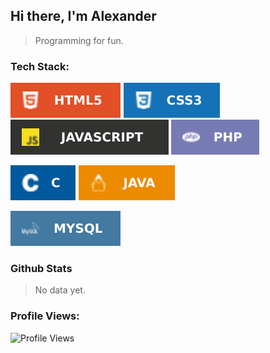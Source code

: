 ## Hi there, I'm Alexander
> Programming for fun.

<!--
**AylexCODE/AylexCODE** is a ✨ _special_ ✨ repository because its `README.md` (this file) appears on your GitHub profile.

Here are some ideas to get you started:

- 🔭 I’m currently working on ...
- 🌱 I’m currently learning ...
- 👯 I’m looking to collaborate on ...
- 🤔 I’m looking for help with ...
- 💬 Ask me about ...
- 📫 How to reach me: ...
- 😄 Pronouns: ...
- ⚡ Fun fact: ...
-->

### Tech Stack:
![HTML5](assets/images/logo/HTML5.svg)
![CSS3](assets/images/logo/CSS3.svg)
![Javascript](assets/images/logo/Javascript.svg)
![PHP](assets/images/logo/PHP.svg)
<!-- ![Lua](assets/images/logo/Lua.svg) -->
![C](assets/images/logo/C.svg)
![Java](assets/images/logo/Java.svg)
<!-- ![NodeJS](assets/images/logo/NodeJS.svg) -->
<!-- ![Expo](assets/images/logo/Expo.svg) -->
<!-- ![Render](assets/images/logo/Render.svg) -->
<!-- ![React](assets/images/logo/React.svg) -->
<!-- ![Firebase](assets/images/logo/Firebase.svg) -->
![MySQL](assets/images/logo/MySQL.svg)

### Github Stats
> No data yet.

### Profile Views:
![Profile Views](https://komarev.com/ghpvc/?username=AylexCODE&style=flat-square)
